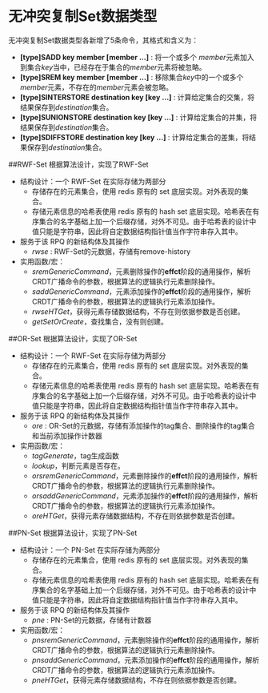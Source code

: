 # 无冲突复制Set数据类型

无冲突复制Set数据类型各新增了5条命令，其格式和含义为：
* **[type]SADD key member [member …]** : 将一个或多个 *member*元素加入到集合*key*当中，已经存在于集合的*member*元素将被忽略。
* **[type]SREM key member [member …]** : 移除集合*key*中的一个或多个*member*元素，不存在的*member*元素会被忽略。
* **[type]SINTERSTORE destination key [key …]** : 计算给定集合的交集，将结果保存到*destination*集合。
* **[type]SUNIONSTORE destination key [key …]** : 计算给定集合的并集，将结果保存到*destination*集合。
* **[type]SDIFFSTORE destination key [key …]** : 计算给定集合的差集，将结果保存到*destination*集合。

##RWF-Set
根据算法设计，实现了RWF-Set

- 结构设计：一个 RWF-Set 在实际存储为两部分
    - 存储存在的元素集合，使用 redis 原有的 set 底层实现。对外表现的集合。
    - 存储元素信息的哈希表使用 redis 原有的 hash set 底层实现。哈希表在有序集合的名字基础上加一个后缀存储，对外不可见。由于哈希表的设计中值只能是字符串，因此将自定数据结构指针值当作字符串存入其中。
- 服务于该 RPQ 的新结构体及其操作
    * *rwse* : RWF-Set的元数据，存储有remove-history
- 实用函数/宏：
    * *sremGenericCommand*，元素删除操作的**effct**阶段的通用操作，解析CRDT广播命令的参数，根据算法的逻辑执行元素删除操作。
    * *saddGenericCommand*，元素添加操作的**effct**阶段的通用操作，解析CRDT广播命令的参数，根据算法的逻辑执行元素添加操作。
    * *rwseHTGet*，获得元素存储数据结构，不存在则依据参数是否创建。
    * *getSetOrCreate*，查找集合，没有则创建。

##OR-Set
根据算法设计，实现了OR-Set

- 结构设计：一个 RWF-Set 在实际存储为两部分
    - 存储存在的元素集合，使用 redis 原有的 set 底层实现。对外表现的集合。
    - 存储元素信息的哈希表使用 redis 原有的 hash set 底层实现。哈希表在有序集合的名字基础上加一个后缀存储，对外不可见。由于哈希表的设计中值只能是字符串，因此将自定数据结构指针值当作字符串存入其中。
- 服务于该 RPQ 的新结构体及其操作
    * *ore* : OR-Set的元数据，存储有添加操作的tag集合、删除操作的tag集合和当前添加操作计数器
- 实用函数/宏：
    * *tagGenerate*，tag生成函数
    * *lookup*，判断元素是否存在。
    * *orsremGenericCommand*，元素删除操作的**effct**阶段的通用操作，解析CRDT广播命令的参数，根据算法的逻辑执行元素删除操作。
    * *orsaddGenericCommand*，元素添加操作的**effct**阶段的通用操作，解析CRDT广播命令的参数，根据算法的逻辑执行元素添加操作。
    * *oreHTGet*，获得元素存储数据结构，不存在则依据参数是否创建。

##PN-Set
根据算法设计，实现了PN-Set

- 结构设计：一个 PN-Set 在实际存储为两部分
    - 存储存在的元素集合，使用 redis 原有的 set 底层实现。对外表现的集合。
    - 存储元素信息的哈希表使用 redis 原有的 hash set 底层实现。哈希表在有序集合的名字基础上加一个后缀存储，对外不可见。由于哈希表的设计中值只能是字符串，因此将自定数据结构指针值当作字符串存入其中。
- 服务于该 RPQ 的新结构体及其操作
    * *pne* : PN-Set的元数据，存储有计数器
- 实用函数/宏：
    * *pnsremGenericCommand*，元素删除操作的**effct**阶段的通用操作，解析CRDT广播命令的参数，根据算法的逻辑执行元素删除操作。
    * *pnsaddGenericCommand*，元素添加操作的**effct**阶段的通用操作，解析CRDT广播命令的参数，根据算法的逻辑执行元素添加操作。
    * *pneHTGet*，获得元素存储数据结构，不存在则依据参数是否创建。